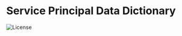 # Service Principal Data Dictionary 
![License](https://img.shields.io/badge/license-MIT-green.svg)
